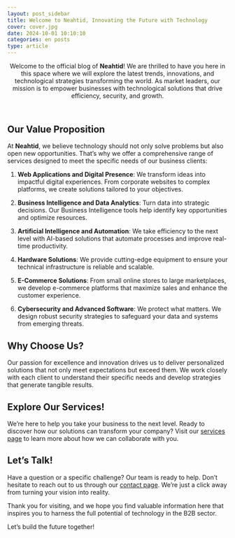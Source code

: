 ```yaml
---
layout: post_sidebar
title: Welcome to Neahtid, Innovating the Future with Technology
cover: cover.jpg
date: 2024-10-01 10:10:10
categories: en posts
type: article
---
```

<header class="entry-header">
Welcome to the official blog of  <strong>Neahtid</strong>! We are thrilled to have you here in this space where we will explore the latest trends, innovations, and technological strategies transforming the world. As market leaders, our mission is to empower businesses with technological solutions that drive efficiency, security, and growth.
</header>

## Our Value Proposition

At **Neahtid**, we believe technology should not only solve problems but also open new opportunities. That’s why we offer a comprehensive range of services designed to meet the specific needs of our business clients:

1. **Web Applications and Digital Presence**:
We transform ideas into impactful digital experiences. From corporate websites to complex platforms, we create solutions tailored to your objectives.

1. **Business Intelligence and Data Analytics**:
Turn data into strategic decisions. Our Business Intelligence tools help identify key opportunities and optimize resources.

1. **Artificial Intelligence and Automation**:
We take efficiency to the next level with AI-based solutions that automate processes and improve real-time productivity.

1. **Hardware Solutions**:
We provide cutting-edge equipment to ensure your technical infrastructure is reliable and scalable.

1. **E-Commerce Solutions**:
From small online stores to large marketplaces, we develop e-commerce platforms that maximize sales and enhance the customer experience.

1. **Cybersecurity and Advanced Software**:
We protect what matters. We design robust security strategies to safeguard your data and systems from emerging threats.

## Why Choose Us?

Our passion for excellence and innovation drives us to deliver personalized solutions that not only meet expectations but exceed them. We work closely with each client to understand their specific needs and develop strategies that generate tangible results.

## Explore Our Services!

We’re here to help you take your business to the next level. Ready to discover how our solutions can transform your company? Visit our [services page](/services) to learn more about how we can collaborate with you.

## Let’s Talk!

Have a question or a specific challenge? Our team is ready to help. Don’t hesitate to reach out to us through our [contact page](/contact-us). We’re just a click away from turning your vision into reality.

Thank you for visiting, and we hope you find valuable information here that inspires you to harness the full potential of technology in the B2B sector.

Let’s build the future together!

